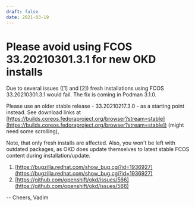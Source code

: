 ```yaml
---
draft: false
date: 2021-03-19
---
```


# Please avoid using FCOS 33.20210301.3.1 for new OKD installs

<!--- cSpell:ignore Vadim -->

Due to several issues ([1] and [2]) fresh installations using FCOS
33.20210301.3.1 would fail. The fix is coming in Podman 3.1.0.

<!-- more -->

Please use an older stable release - 33.20210217.3.0 - as a starting
point instead. See download links at
[https://builds.coreos.fedoraproject.org/browser?stream=stable](https://builds.coreos.fedoraproject.org/browser?stream=stable]) (might
need some scrolling),

Note, that only fresh installs are affected. Also, you won't be left
with outdated packages, as OKD does update themselves to latest stable
FCOS content during installation/update.

1. [https://bugzilla.redhat.com/show_bug.cgi?id=1936927](https://bugzilla.redhat.com/show_bug.cgi?id=1936927)
2. [https://github.com/openshift/okd/issues/566](https://github.com/openshift/okd/issues/566)

--
Cheers,
Vadim
